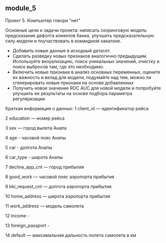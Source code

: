 ## module_5
Проект 5. Компьютер говори "нет"

Основные цели и задачи проекта: написать скоринговую модель предсказания дефолта клиентов банка, улучшить предсказательную силу модели
и поучаствовать в командном хакатоне.

- Добавить новые данные в исходный датасет.
- Сделать разведку новых признаков аналогично предыдущим. Используйте визуализацию, поиск уникальных значений, очистку и поиск выбросов 
там, где это необходимо.
- Включить новые признаки в анализ основных переменных, оцените их важность и вклад для модели, подумайте над тем, можно ли сгенерировать 
новые признаки на основе добавленных
- Получить новое значение ROC AUC для новой модели и попробуйте улучшить ее результаты на основе подбора параметра регуляризации

Краткая информация о данных:
1 client_id — идентификатор рейса

2 education — номер рейса

3 sex — город вылета Анапа

4 age - часовой пояс Анапы

5 car - долгота Анапы

6 car_type - широта Анапы

7 decline_app_cnt — город прибытия

8 good_work — часовой пояс аэропорта прибытия

9 bki_request_cnt — долгота аэропорта прибытия

10 home_address — широта аэропорта прибытия

11 work_address — модель самолета

12 income - 

13 foreign_passport - 

14 default — максимальная дальность полета самолета в км
